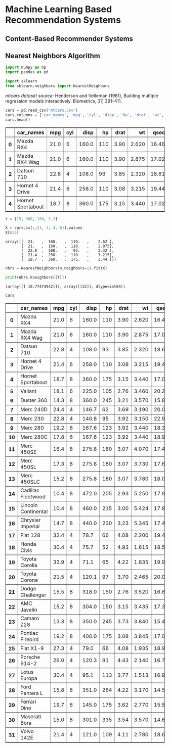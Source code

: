 # Machine Learning Based Recommendation Systems
## Content-Based Recommender Systems
## Nearest Neighbors Algorithm



```python
import numpy as np
import pandas as pd

import sklearn
from sklearn.neighbors import NearestNeighbors
```

*mtcars dataset source:* 
Henderson and Velleman (1981), Building multiple regression models interactively. Biometrics, 37, 391–411.


```python
cars = pd.read_csv('mtcars.csv')
cars.columns = ['car_names', 'mpg', 'cyl', 'disp', 'hp', 'drat', 'wt', 'qsec', 'vs', 'am', 'gear', 'carb']
cars.head()
```




<div>
<table border="1" class="dataframe">
  <thead>
    <tr style="text-align: right;">
      <th></th>
      <th>car_names</th>
      <th>mpg</th>
      <th>cyl</th>
      <th>disp</th>
      <th>hp</th>
      <th>drat</th>
      <th>wt</th>
      <th>qsec</th>
      <th>vs</th>
      <th>am</th>
      <th>gear</th>
      <th>carb</th>
    </tr>
  </thead>
  <tbody>
    <tr>
      <th>0</th>
      <td>Mazda RX4</td>
      <td>21.0</td>
      <td>6</td>
      <td>160.0</td>
      <td>110</td>
      <td>3.90</td>
      <td>2.620</td>
      <td>16.46</td>
      <td>0</td>
      <td>1</td>
      <td>4</td>
      <td>4</td>
    </tr>
    <tr>
      <th>1</th>
      <td>Mazda RX4 Wag</td>
      <td>21.0</td>
      <td>6</td>
      <td>160.0</td>
      <td>110</td>
      <td>3.90</td>
      <td>2.875</td>
      <td>17.02</td>
      <td>0</td>
      <td>1</td>
      <td>4</td>
      <td>4</td>
    </tr>
    <tr>
      <th>2</th>
      <td>Datsun 710</td>
      <td>22.8</td>
      <td>4</td>
      <td>108.0</td>
      <td>93</td>
      <td>3.85</td>
      <td>2.320</td>
      <td>18.61</td>
      <td>1</td>
      <td>1</td>
      <td>4</td>
      <td>1</td>
    </tr>
    <tr>
      <th>3</th>
      <td>Hornet 4 Drive</td>
      <td>21.4</td>
      <td>6</td>
      <td>258.0</td>
      <td>110</td>
      <td>3.08</td>
      <td>3.215</td>
      <td>19.44</td>
      <td>1</td>
      <td>0</td>
      <td>3</td>
      <td>1</td>
    </tr>
    <tr>
      <th>4</th>
      <td>Hornet Sportabout</td>
      <td>18.7</td>
      <td>8</td>
      <td>360.0</td>
      <td>175</td>
      <td>3.15</td>
      <td>3.440</td>
      <td>17.02</td>
      <td>0</td>
      <td>0</td>
      <td>3</td>
      <td>2</td>
    </tr>
  </tbody>
</table>
</div>




```python
t = [15, 300, 160, 3.2]

X = cars.ix[:,(1, 3, 4, 6)].values
X[0:5]
```




    array([[  21.   ,  160.   ,  110.   ,    2.62 ],
           [  21.   ,  160.   ,  110.   ,    2.875],
           [  22.8  ,  108.   ,   93.   ,    2.32 ],
           [  21.4  ,  258.   ,  110.   ,    3.215],
           [  18.7  ,  360.   ,  175.   ,    3.44 ]])




```python
nbrs = NearestNeighbors(n_neighbors=1).fit(X)
```


```python
print(nbrs.kneighbors([t]))
```

    (array([[ 10.77474942]]), array([[22]], dtype=int64))
    


```python
cars
```




<div>
<table border="1" class="dataframe">
  <thead>
    <tr style="text-align: right;">
      <th></th>
      <th>car_names</th>
      <th>mpg</th>
      <th>cyl</th>
      <th>disp</th>
      <th>hp</th>
      <th>drat</th>
      <th>wt</th>
      <th>qsec</th>
      <th>vs</th>
      <th>am</th>
      <th>gear</th>
      <th>carb</th>
    </tr>
  </thead>
  <tbody>
    <tr>
      <th>0</th>
      <td>Mazda RX4</td>
      <td>21.0</td>
      <td>6</td>
      <td>160.0</td>
      <td>110</td>
      <td>3.90</td>
      <td>2.620</td>
      <td>16.46</td>
      <td>0</td>
      <td>1</td>
      <td>4</td>
      <td>4</td>
    </tr>
    <tr>
      <th>1</th>
      <td>Mazda RX4 Wag</td>
      <td>21.0</td>
      <td>6</td>
      <td>160.0</td>
      <td>110</td>
      <td>3.90</td>
      <td>2.875</td>
      <td>17.02</td>
      <td>0</td>
      <td>1</td>
      <td>4</td>
      <td>4</td>
    </tr>
    <tr>
      <th>2</th>
      <td>Datsun 710</td>
      <td>22.8</td>
      <td>4</td>
      <td>108.0</td>
      <td>93</td>
      <td>3.85</td>
      <td>2.320</td>
      <td>18.61</td>
      <td>1</td>
      <td>1</td>
      <td>4</td>
      <td>1</td>
    </tr>
    <tr>
      <th>3</th>
      <td>Hornet 4 Drive</td>
      <td>21.4</td>
      <td>6</td>
      <td>258.0</td>
      <td>110</td>
      <td>3.08</td>
      <td>3.215</td>
      <td>19.44</td>
      <td>1</td>
      <td>0</td>
      <td>3</td>
      <td>1</td>
    </tr>
    <tr>
      <th>4</th>
      <td>Hornet Sportabout</td>
      <td>18.7</td>
      <td>8</td>
      <td>360.0</td>
      <td>175</td>
      <td>3.15</td>
      <td>3.440</td>
      <td>17.02</td>
      <td>0</td>
      <td>0</td>
      <td>3</td>
      <td>2</td>
    </tr>
    <tr>
      <th>5</th>
      <td>Valiant</td>
      <td>18.1</td>
      <td>6</td>
      <td>225.0</td>
      <td>105</td>
      <td>2.76</td>
      <td>3.460</td>
      <td>20.22</td>
      <td>1</td>
      <td>0</td>
      <td>3</td>
      <td>1</td>
    </tr>
    <tr>
      <th>6</th>
      <td>Duster 360</td>
      <td>14.3</td>
      <td>8</td>
      <td>360.0</td>
      <td>245</td>
      <td>3.21</td>
      <td>3.570</td>
      <td>15.84</td>
      <td>0</td>
      <td>0</td>
      <td>3</td>
      <td>4</td>
    </tr>
    <tr>
      <th>7</th>
      <td>Merc 240D</td>
      <td>24.4</td>
      <td>4</td>
      <td>146.7</td>
      <td>62</td>
      <td>3.69</td>
      <td>3.190</td>
      <td>20.00</td>
      <td>1</td>
      <td>0</td>
      <td>4</td>
      <td>2</td>
    </tr>
    <tr>
      <th>8</th>
      <td>Merc 230</td>
      <td>22.8</td>
      <td>4</td>
      <td>140.8</td>
      <td>95</td>
      <td>3.92</td>
      <td>3.150</td>
      <td>22.90</td>
      <td>1</td>
      <td>0</td>
      <td>4</td>
      <td>2</td>
    </tr>
    <tr>
      <th>9</th>
      <td>Merc 280</td>
      <td>19.2</td>
      <td>6</td>
      <td>167.6</td>
      <td>123</td>
      <td>3.92</td>
      <td>3.440</td>
      <td>18.30</td>
      <td>1</td>
      <td>0</td>
      <td>4</td>
      <td>4</td>
    </tr>
    <tr>
      <th>10</th>
      <td>Merc 280C</td>
      <td>17.8</td>
      <td>6</td>
      <td>167.6</td>
      <td>123</td>
      <td>3.92</td>
      <td>3.440</td>
      <td>18.90</td>
      <td>1</td>
      <td>0</td>
      <td>4</td>
      <td>4</td>
    </tr>
    <tr>
      <th>11</th>
      <td>Merc 450SE</td>
      <td>16.4</td>
      <td>8</td>
      <td>275.8</td>
      <td>180</td>
      <td>3.07</td>
      <td>4.070</td>
      <td>17.40</td>
      <td>0</td>
      <td>0</td>
      <td>3</td>
      <td>3</td>
    </tr>
    <tr>
      <th>12</th>
      <td>Merc 450SL</td>
      <td>17.3</td>
      <td>8</td>
      <td>275.8</td>
      <td>180</td>
      <td>3.07</td>
      <td>3.730</td>
      <td>17.60</td>
      <td>0</td>
      <td>0</td>
      <td>3</td>
      <td>3</td>
    </tr>
    <tr>
      <th>13</th>
      <td>Merc 450SLC</td>
      <td>15.2</td>
      <td>8</td>
      <td>275.8</td>
      <td>180</td>
      <td>3.07</td>
      <td>3.780</td>
      <td>18.00</td>
      <td>0</td>
      <td>0</td>
      <td>3</td>
      <td>3</td>
    </tr>
    <tr>
      <th>14</th>
      <td>Cadillac Fleetwood</td>
      <td>10.4</td>
      <td>8</td>
      <td>472.0</td>
      <td>205</td>
      <td>2.93</td>
      <td>5.250</td>
      <td>17.98</td>
      <td>0</td>
      <td>0</td>
      <td>3</td>
      <td>4</td>
    </tr>
    <tr>
      <th>15</th>
      <td>Lincoln Continental</td>
      <td>10.4</td>
      <td>8</td>
      <td>460.0</td>
      <td>215</td>
      <td>3.00</td>
      <td>5.424</td>
      <td>17.82</td>
      <td>0</td>
      <td>0</td>
      <td>3</td>
      <td>4</td>
    </tr>
    <tr>
      <th>16</th>
      <td>Chrysler Imperial</td>
      <td>14.7</td>
      <td>8</td>
      <td>440.0</td>
      <td>230</td>
      <td>3.23</td>
      <td>5.345</td>
      <td>17.42</td>
      <td>0</td>
      <td>0</td>
      <td>3</td>
      <td>4</td>
    </tr>
    <tr>
      <th>17</th>
      <td>Fiat 128</td>
      <td>32.4</td>
      <td>4</td>
      <td>78.7</td>
      <td>66</td>
      <td>4.08</td>
      <td>2.200</td>
      <td>19.47</td>
      <td>1</td>
      <td>1</td>
      <td>4</td>
      <td>1</td>
    </tr>
    <tr>
      <th>18</th>
      <td>Honda Civic</td>
      <td>30.4</td>
      <td>4</td>
      <td>75.7</td>
      <td>52</td>
      <td>4.93</td>
      <td>1.615</td>
      <td>18.52</td>
      <td>1</td>
      <td>1</td>
      <td>4</td>
      <td>2</td>
    </tr>
    <tr>
      <th>19</th>
      <td>Toyota Corolla</td>
      <td>33.9</td>
      <td>4</td>
      <td>71.1</td>
      <td>65</td>
      <td>4.22</td>
      <td>1.835</td>
      <td>19.90</td>
      <td>1</td>
      <td>1</td>
      <td>4</td>
      <td>1</td>
    </tr>
    <tr>
      <th>20</th>
      <td>Toyota Corona</td>
      <td>21.5</td>
      <td>4</td>
      <td>120.1</td>
      <td>97</td>
      <td>3.70</td>
      <td>2.465</td>
      <td>20.01</td>
      <td>1</td>
      <td>0</td>
      <td>3</td>
      <td>1</td>
    </tr>
    <tr>
      <th>21</th>
      <td>Dodge Challenger</td>
      <td>15.5</td>
      <td>8</td>
      <td>318.0</td>
      <td>150</td>
      <td>2.76</td>
      <td>3.520</td>
      <td>16.87</td>
      <td>0</td>
      <td>0</td>
      <td>3</td>
      <td>2</td>
    </tr>
    <tr>
      <th>22</th>
      <td>AMC Javelin</td>
      <td>15.2</td>
      <td>8</td>
      <td>304.0</td>
      <td>150</td>
      <td>3.15</td>
      <td>3.435</td>
      <td>17.30</td>
      <td>0</td>
      <td>0</td>
      <td>3</td>
      <td>2</td>
    </tr>
    <tr>
      <th>23</th>
      <td>Camaro Z28</td>
      <td>13.3</td>
      <td>8</td>
      <td>350.0</td>
      <td>245</td>
      <td>3.73</td>
      <td>3.840</td>
      <td>15.41</td>
      <td>0</td>
      <td>0</td>
      <td>3</td>
      <td>4</td>
    </tr>
    <tr>
      <th>24</th>
      <td>Pontiac Firebird</td>
      <td>19.2</td>
      <td>8</td>
      <td>400.0</td>
      <td>175</td>
      <td>3.08</td>
      <td>3.845</td>
      <td>17.05</td>
      <td>0</td>
      <td>0</td>
      <td>3</td>
      <td>2</td>
    </tr>
    <tr>
      <th>25</th>
      <td>Fiat X1-9</td>
      <td>27.3</td>
      <td>4</td>
      <td>79.0</td>
      <td>66</td>
      <td>4.08</td>
      <td>1.935</td>
      <td>18.90</td>
      <td>1</td>
      <td>1</td>
      <td>4</td>
      <td>1</td>
    </tr>
    <tr>
      <th>26</th>
      <td>Porsche 914-2</td>
      <td>26.0</td>
      <td>4</td>
      <td>120.3</td>
      <td>91</td>
      <td>4.43</td>
      <td>2.140</td>
      <td>16.70</td>
      <td>0</td>
      <td>1</td>
      <td>5</td>
      <td>2</td>
    </tr>
    <tr>
      <th>27</th>
      <td>Lotus Europa</td>
      <td>30.4</td>
      <td>4</td>
      <td>95.1</td>
      <td>113</td>
      <td>3.77</td>
      <td>1.513</td>
      <td>16.90</td>
      <td>1</td>
      <td>1</td>
      <td>5</td>
      <td>2</td>
    </tr>
    <tr>
      <th>28</th>
      <td>Ford Pantera L</td>
      <td>15.8</td>
      <td>8</td>
      <td>351.0</td>
      <td>264</td>
      <td>4.22</td>
      <td>3.170</td>
      <td>14.50</td>
      <td>0</td>
      <td>1</td>
      <td>5</td>
      <td>4</td>
    </tr>
    <tr>
      <th>29</th>
      <td>Ferrari Dino</td>
      <td>19.7</td>
      <td>6</td>
      <td>145.0</td>
      <td>175</td>
      <td>3.62</td>
      <td>2.770</td>
      <td>15.50</td>
      <td>0</td>
      <td>1</td>
      <td>5</td>
      <td>6</td>
    </tr>
    <tr>
      <th>30</th>
      <td>Maserati Bora</td>
      <td>15.0</td>
      <td>8</td>
      <td>301.0</td>
      <td>335</td>
      <td>3.54</td>
      <td>3.570</td>
      <td>14.60</td>
      <td>0</td>
      <td>1</td>
      <td>5</td>
      <td>8</td>
    </tr>
    <tr>
      <th>31</th>
      <td>Volvo 142E</td>
      <td>21.4</td>
      <td>4</td>
      <td>121.0</td>
      <td>109</td>
      <td>4.11</td>
      <td>2.780</td>
      <td>18.60</td>
      <td>1</td>
      <td>1</td>
      <td>4</td>
      <td>2</td>
    </tr>
  </tbody>
</table>
</div>




```python

```
